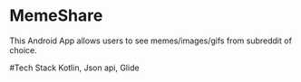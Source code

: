 # MemeShare
This Android App allows users to see memes/images/gifs from subreddit of choice. <br>

#Tech Stack
Kotlin, Json api, Glide
